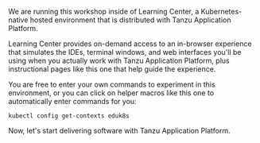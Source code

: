 We are running this workshop inside of Learning Center, a Kubernetes-native hosted environment that is distributed with Tanzu Application Platform.

Learning Center provides on-demand access to an in-browser experience that simulates the IDEs, terminal windows, and web interfaces you'll be using when you actually work with Tanzu Application Platform, plus instructional pages like this one that help guide the experience.

You are free to enter your own commands to experiment in this environment, or you can click on helper macros like this one to automatically enter commands for you:

```execute
kubectl config get-contexts eduk8s
```  

Now, let's start delivering software with Tanzu Application Platform.
